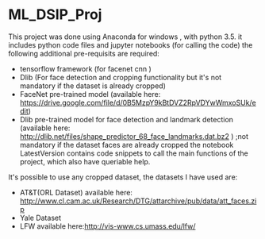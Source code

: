 # ML_DSIP_Proj
This project was done using Anaconda for windows , with python 3.5.
it includes python code files and jupyter notebooks (for calling the code)
the following additional pre-requisits are required:
- tensorflow framework (for facenet cnn )
- Dlib (For face detection and cropping functionality but it's not mandatory if the dataset is already cropped)
- FaceNet pre-trained model (available here: https://drive.google.com/file/d/0B5MzpY9kBtDVZ2RpVDYwWmxoSUk/edit)
- Dlib pre-trained model for face detection and landmark detection (available here: http://dlib.net/files/shape_predictor_68_face_landmarks.dat.bz2 ) ;not mandatory if the dataset faces are already cropped
the notebook LatestVersion contains code snippets to call the main functions of the project, which also have queriable help.

It's possible to use any cropped dataset, the datasets I have used are:
- AT&T(ORL Dataset) available here: http://www.cl.cam.ac.uk/Research/DTG/attarchive/pub/data/att_faces.zip
- Yale Dataset
- LFW available here:http://vis-www.cs.umass.edu/lfw/
